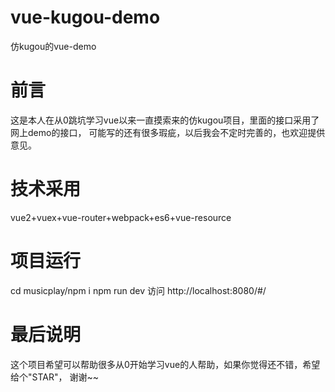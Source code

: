 # vue-kugou-demo
仿kugou的vue-demo
# 前言
这是本人在从0跳坑学习vue以来一直摸索来的仿kugou项目，里面的接口采用了网上demo的接口，
可能写的还有很多瑕疵，以后我会不定时完善的，也欢迎提供意见。
# 技术采用
vue2+vuex+vue-router+webpack+es6+vue-resource
# 项目运行
cd musicplay/npm i
npm run dev
访问 http://localhost:8080/#/
# 最后说明
这个项目希望可以帮助很多从0开始学习vue的人帮助，如果你觉得还不错，希望给个"STAR"，
谢谢~~